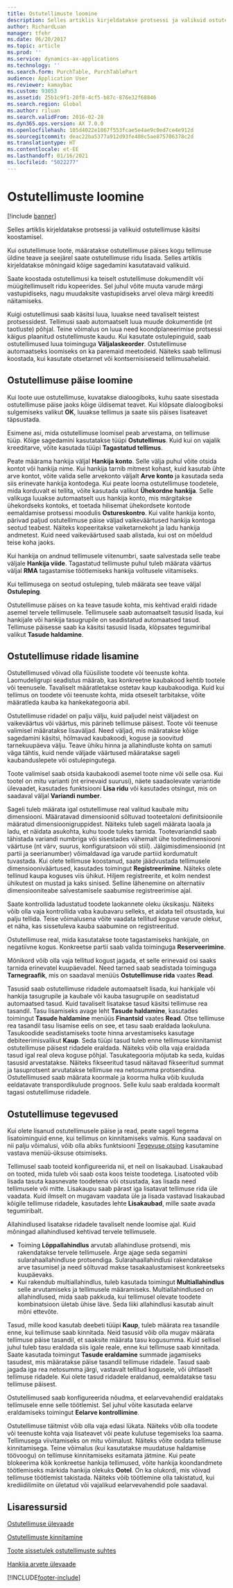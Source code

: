 ```yaml
---
title: Ostutellimuste loomine
description: Selles artiklis kirjeldatakse protsessi ja valikuid ostutellimuse käsitsi koostamisel.
author: RichardLuan
manager: tfehr
ms.date: 06/20/2017
ms.topic: article
ms.prod: ''
ms.service: dynamics-ax-applications
ms.technology: ''
ms.search.form: PurchTable, PurchTablePart
audience: Application User
ms.reviewer: kamaybac
ms.custom: 93053
ms.assetid: 25b1c9f1-20f8-4cf5-b87c-876e32f68846
ms.search.region: Global
ms.author: riluan
ms.search.validFrom: 2016-02-28
ms.dyn365.ops.version: AX 7.0.0
ms.openlocfilehash: 105d4022e1867f553fcae5e4ae9c0ed7ce4e912d
ms.sourcegitcommit: deac22ba5377a912d93fe408c5ae875706378c2d
ms.translationtype: HT
ms.contentlocale: et-EE
ms.lasthandoff: 01/16/2021
ms.locfileid: "5022277"
---
```

# <a name="create-purchase-orders"></a>Ostutellimuste loomine

[!include [banner](../includes/banner.md)]

Selles artiklis kirjeldatakse protsessi ja valikuid ostutellimuse käsitsi koostamisel.

Kui ostutellimuse loote, määratakse ostutellimuse päises kogu tellimuse üldine teave ja seejärel saate ostutellimuse ridu lisada. Selles artiklis kirjeldatakse mõningaid kõige sagedamini kasutatavaid valikuid.  

Saate koostada ostutellimusi ka teiselt ostutellimuse dokumendilt või müügitellimuselt ridu kopeerides. Sel juhul võite muuta varude märgi vastupidiseks, nagu muudaksite vastupidiseks arvel oleva märgi kreediti näitamiseks.  

Kuigi ostutellimusi saab käsitsi luua, luuakse need tavaliselt teistest protsessidest. Tellimusi saab automaatselt luua muude dokumentide (nt taotluste) põhjal. Teine võimalus on luua need koondplaneerimise protsessi käigus plaanitud ostutellimuste kaudu. Kui kasutate ostulepinguid, saab ostutellimused luua toiminguga **Väljalaskeorder**. Ostutellimuse automaatseks loomiseks on ka paremaid meetodeid. Näiteks saab tellimusi koostada, kui kasutate otsetarnet või kontsernisiseseid tellimusahelaid.

## <a name="creating-a-purchase-order-header"></a>Ostutellimuse päise loomine
Kui loote uue ostutellimuse, kuvatakse dialoogiboks, kuhu saate sisestada ostutellimuse päise jaoks kõige üldisemat teavet. Kui klõpsate dialoogiboksi sulgemiseks valikut **OK**, luuakse tellimus ja saate siis päises lisateavet täpsustada.  

Esimene asi, mida ostutellimuse loomisel peab arvestama, on tellimuse tüüp. Kõige sagedamini kasutatakse tüüpi **Ostutellimus**. Kuid kui on vajalik kreeditarve, võite kasutada tüüpi **Tagastatud tellimus**.  

Peate määrama hankija väljal **Hankija konto**. Selle välja puhul võite otsida kontot või hankija nime. Kui hankija tarnib mitmest kohast, kuid kasutab ühte arve kontot, võite valida selle arvekonto väljalt **Arve konto** ja kasutada seda siis erinevate hankija kontodega. Kui peate looma ostutellimuse toodetele, mida korduvalt ei tellita, võite kasutada valikut **Ühekordne hankija**. Selle valikuga luuakse automaatselt uus hankija konto, mis märgitakse ühekordseks kontoks, et toetada hilisemat ühekordsete kontode eemaldamise protsessi moodulis **Ostureskontro**. Kui valite hankija konto, pärivad paljud ostutellimuse päise väljad vaikeväärtused hankija kontoga seotud teabest. Näiteks kopeeritakse vaiketarnekoht ja ladu hankija andmetest. Kuid need vaikeväärtused saab alistada, kui ost on mõeldud teise koha jaoks.  

Kui hankija on andnud tellimusele viitenumbri, saate salvestada selle teabe väljale **Hankija viide**. Tagastatud tellimuste puhul tuleb määrata väärtus väljal **RMA** tagastamise töötlemiseks hankija volitusele viitamiseks.  

Kui tellimusega on seotud ostuleping, tuleb määrata see teave väljal **Ostuleping**.  

Ostutellimuse päises on ka teave tasude kohta, mis kehtivad eraldi ridade asemel tervele tellimusele. Tellimusele saab automaatselt tasusid lisada, kui hankijale või hankija tasugrupile on seadistatud automaatsed tasud. Tellimuse päisesse saab ka käsitsi tasusid lisada, klõpsates tegumiribal valikut **Tasude haldamine**.

## <a name="adding-purchase-order-lines"></a>Ostutellimuse ridade lisamine
Ostutellimused võivad olla füüsiliste toodete või teenuste kohta. Laomudeligrupi seadistus määrab, kas konkreetne kaubakood kehtib tootele või teenusele. Tavaliselt määratletakse ostetav kaup kaubakoodiga. Kuid kui tellimus on toodete või teenuste kohta, mida otseselt tarbitakse, võite määratleda kauba ka hankekategooria abil.  

Ostutellimuse ridadel on palju välju, kuid paljudel neist väljadest on vaikeväärtus või väärtus, mis pärineb tellimuse päisest. Toote või teenuse valimisel määratakse lisaväljad. Need väljad, mis määratakse kõige sagedamini käsitsi, hõlmavad kaubakoodi, koguse ja soovitud tarnekuupäeva välju. Teave ühiku hinna ja allahindluste kohta on samuti väga tähtis, kuid nende väljade väärtused määratakse sageli kaubanduslepete või ostulepingutega.  

Toote valimisel saab otsida kaubakoodi asemel toote nime või selle osa. Kui tootel on mitu varianti (nt erinevaid suurusi), näete saadaolevate variantide ülevaadet, kasutades funktsiooni **Lisa ridu** või kasutades otsingut, mis on saadaval väljal **Variandi number**.  

Sageli tuleb määrata igal ostutellimuse real valitud kaubale mitu dimensiooni. Määratavad dimensioonid sõltuvad tooteetaloni definitsioonile määratud dimensioonigruppidest. Näiteks tuleb sageli määrata laoala ja ladu, et näidata asukohta, kuhu toode tuleks tarnida. Tootevariandid saab tähistada variandi numbriga või sisestades vähemalt ühe tootedimensiooni väärtuse (nt värv, suurus, konfiguratsioon või stiil). Jälgimisdimensioonid (nt partii ja seerianumber) võimaldavad iga varude partiid kordumatult tuvastada. Kui olete tellimuse koostanud, saate jäädvustada tellimusele dimensiooniväärtused, kasutades toimingut **Registreerimine**. Näiteks olete tellinud kaupa koguses viis ühikut. Hiljem registreerite, et kolm nendest ühikutest on mustad ja kaks sinised. Selline lähenemine on alternatiiv dimensiooniteabe salvestamisele saabumise registreerimise ajal.  

Saate kontrollida ladustatud toodete laokannete oleku üksikasju. Näiteks võib olla vaja kontrollida vaba kaubavaru selleks, et aidata teil otsustada, kui palju tellida. Teise võimalusena võite vaadata tellitud koguse varude olekut, et näha, kas sissetuleva kauba saabumine on registreeritud.  

Ostutellimuse real, mida kasutatakse toote tagastamiseks hankijale, on negatiivne kogus. Konkreetse partii saab valida toiminguga **Reserveerimine**.  

Mõnikord võib olla vaja tellitud kogust jagada, et selle erinevaid osi saaks tarnida erinevatel kuupäevadel. Need tarned saab seadistada toiminguga **Tarnegraafik**, mis on saadaval menüüs **Ostutellimuse rida** vaates **Read**.  

Tasusid saab ostutellimuse ridadele automaatselt lisada, kui hankijale või hankija tasugrupile ja kaubale või kauba tasugrupile on seadistatud automaatsed tasud. Kuid tavaliselt lisatakse tasud käsitsi tellimuse rea tasandil. Tasu lisamiseks avage leht **Tasude haldamine**, kasutades toimingut **Tasude haldamine** menüüs **Finantsid** vaates **Read**. Otse tellimuse rea tasandil tasu lisamise eelis on see, et tasu saab eraldada laokuluna. Tasukoodide seadistamiseks toote hinna arvestamiseks kasutage debiteerimisvalikut **Kaup**. Seda tüüpi tasud tuleb enne tellimuse kinnitamist ostutellimuse päisest ridadele eraldada. Näiteks võib olla vaja eraldada tasud igal real oleva koguse põhjal. Tasukategooria mõjutab ka seda, kuidas tasusid arvestatakse. Näiteks fikseeritud tasud näitavad fikseeritud summat ja tasuprotsent arvutatakse tellimuse rea netosumma protsendina. Ostutellimused saab määrata koormale ja koorma hulka võib kuuluda eeldatavate transpordikulude prognoos. Selle kulu saab eraldada koormalt tagasi ostutellimuse ridadele.

## <a name="purchase-order-actions"></a>Ostutellimuse tegevused
Kui olete lisanud ostutellimusele päise ja read, peate sageli tegema lisatoiminguid enne, kui tellimus on kinnitamiseks valmis. Kuna saadaval on nii palju võimalusi, võib olla abiks funktsiooni [Tegevuse otsing](../../fin-and-ops/get-started/action-search.md) kasutamine vastava menüü-üksuse otsimiseks.  

Tellimusel saab tooteid konfigureerida nii, et neil on lisakaubad. Lisakaubad on tooted, mida tuleb või saab osta koos teiste toodetega. Lisatooted võib lisada tasuta kaasnevate toodetena või otsustada, kas lisada need tellimusele või mitte. Lisakaupu saab pärast iga lisatavat tellimuse rida üle vaadata. Kuid ilmselt on mugavam vaadata üle ja lisada vastavad lisakaubad kõigile tellimuse ridadele, kasutades lehte **Lisakaubad**, mille saate avada tegumiribalt.  

Allahindlused lisatakse ridadele tavaliselt nende loomise ajal. Kuid mõningad allahindlused kehtivad tervele tellimusele.

-   Toiming **Lõppallahindlus** arvutab allahindluse protsendi, mis rakendatakse tervele tellimusele. Ärge ajage seda segamini sularahaallahindluse protsendiga. Sularahaallahindlusi rakendatakse arve tasumisel ja need sõltuvad makse tasakaalustamisest konkreetseks kuupäevaks.
-   Kui rakendub multiallahindlus, tuleb kasutada toimingut **Multiallahindlus** selle arvutamiseks ja tellimusele määramiseks. Multiallahindlused on allahindlused, mida saab pakkuda, kui tellimusel olevate toodete kombinatsioon ületab ühise läve. Seda liiki allahindlusi kasutab ainult mõni ettevõte.

Tasud, mille kood kasutab deebeti tüüpi **Kaup**, tuleb määrata rea tasandile enne, kui tellimuse saab kinnitada. Neid tasusid võib olla mugav määrata tellimuse päise tasandil, et saaksite määrata tasu kogusumma. Kuid sellisel juhul tuleb tasu eraldada siis igale reale, enne kui tellimuse saab kinnitada. Saate kasutada toimingut **Tasude eraldamine** summade jagamiseks tasudest, mis määratakse päise tasandil tellimuse ridadele. Tasud saab jagada iga rea netosumma järgi, vastavalt tellitud kogusele, või ühtlaselt tellimuse ridadele. Kui olete tasud ridadele eraldanud, eemaldatakse tasu tellimuse päisest.  

Ostutellimused saab konfigureerida nõudma, et eelarvevahendid eraldataks tellimusele enne selle töötlemist. Sel juhul võite kasutada eelarve eraldamiseks toimingut **Eelarve kontrollimine**.  

Ostutellimuse täitmist võib olla vaja edasi lükata. Näiteks võib olla toodete või teenuste kohta vaja lisateavet või peate kulutuse tegemiseks loa saama. Tellimusega viivitamiseks on mitu võimalust. Näiteks võite oodata tellimuse kinnitamisega. Teine võimalus (kui kasutatakse muudatuse haldamise töövoogu) on tellimuse kinnitamiseks esitamata jätmine. Kui peate blokeerima kõik konkreetse hankija tellimused, võite hankija koondandmete töötlemiseks märkida hankija olekuks **Ootel**. On ka olukordi, mis võivad tellimuse töötlemist takistada. Näiteks võib töötlemine olla takistatud, kui krediidilimiite on ületatud või vajalikud eelarvevahendid pole saadaval.

<a name="additional-resources"></a>Lisaressursid
--------

[Ostutellimuse ülevaade](purchase-order-overview.md)

[Ostutellimuste kinnitamine](purchase-order-approval-confirmation.md)

[Toote sissetulek ostutellimuste suhtes](product-receipt-against-purchase-orders.md)

[Hankija arvete ülevaade](../../finance/accounts-payable/vendor-invoices-overview.md)





[!INCLUDE[footer-include](../../includes/footer-banner.md)]